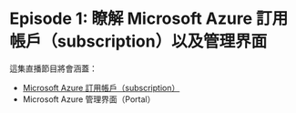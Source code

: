 # Episode 1: 瞭解 Microsoft Azure 訂用帳戶（subscription）以及管理界面

這集直播節目將會涵蓋：

  * [Microsoft Azure 訂用帳戶（subscription）](AzureSubscription.md)
  * Microsoft Azure 管理界面（Portal）